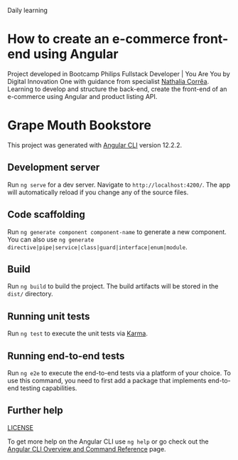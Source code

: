 Daily learning

# How to create an e-commerce front-end using Angular

Project developed in Bootcamp Philips Fullstack Developer | You Are You by Digital Innovation One with guidance from specialist [Nathalia Corrêa](https://github.com/naatscs/DIO-LiveCoding-AngularFront "Nathalia Corrêa").
Learning to develop and structure the back-end, create the front-end of an e-commerce using Angular and product listing API.

# Grape Mouth Bookstore

This project was generated with [Angular CLI](https://github.com/angular/angular-cli) version 12.2.2.

## Development server

Run `ng serve` for a dev server. Navigate to `http://localhost:4200/`. The app will automatically reload if you change any of the source files.

## Code scaffolding

Run `ng generate component component-name` to generate a new component. You can also use `ng generate directive|pipe|service|class|guard|interface|enum|module`.

## Build

Run `ng build` to build the project. The build artifacts will be stored in the `dist/` directory.

## Running unit tests

Run `ng test` to execute the unit tests via [Karma](https://karma-runner.github.io).

## Running end-to-end tests

Run `ng e2e` to execute the end-to-end tests via a platform of your choice. To use this command, you need to first add a package that implements end-to-end testing capabilities.

## Further help

[LICENSE](./LICENSE)

To get more help on the Angular CLI use `ng help` or go check out the [Angular CLI Overview and Command Reference](https://angular.io/cli) page.
